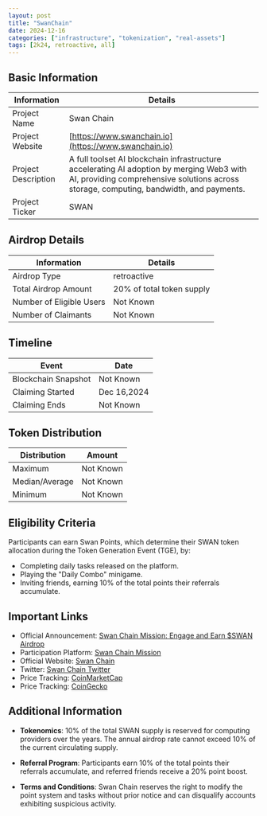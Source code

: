 ```yaml
---
layout: post
title: "SwanChain"
date: 2024-12-16
categories: ["infrastructure", "tokenization", "real-assets"]
tags: [2k24, retroactive, all]
---
```


## Basic Information

| Information         | Details                                                                                                                                                                             |
| ------------------- | ----------------------------------------------------------------------------------------------------------------------------------------------------------------------------------- |
| Project Name        | Swan Chain                                                                                                                                                                          |
| Project Website     | [https://www.swanchain.io](https://www.swanchain.io)                                                                                                                                |
| Project Description | A full toolset AI blockchain infrastructure accelerating AI adoption by merging Web3 with AI, providing comprehensive solutions across storage, computing, bandwidth, and payments. |
| Project Ticker      | SWAN                                                                                                                                                                                |

## Airdrop Details

| Information              | Details                   |
| ------------------------ | ------------------------- |
| Airdrop Type             | retroactive               |
| Total Airdrop Amount     | 20% of total token supply |
| Number of Eligible Users | Not Known                 |
| Number of Claimants      | Not Known                 |

## Timeline

| Event               | Date        |
| ------------------- | ----------- |
| Blockchain Snapshot | Not Known   |
| Claiming Started    | Dec 16,2024 |
| Claiming Ends       | Not Known   |

## Token Distribution

| Distribution   | Amount    |
| -------------- | --------- |
| Maximum        | Not Known |
| Median/Average | Not Known |
| Minimum        | Not Known |

## Eligibility Criteria

Participants can earn Swan Points, which determine their SWAN token allocation during the Token Generation Event (TGE), by:

- Completing daily tasks released on the platform.
- Playing the "Daily Combo" minigame.
- Inviting friends, earning 10% of the total points their referrals accumulate.

## Important Links

- Official Announcement: [Swan Chain Mission: Engage and Earn $SWAN Airdrop](https://swanchain.medium.com/swan-chain-mission-engage-and-earn-swan-airdrop-8a91d96f9ec7)
- Participation Platform: [Swan Chain Mission](https://mission.swanchain.io/)
- Official Website: [Swan Chain](https://www.swanchain.io)
- Twitter: [Swan Chain Twitter](https://twitter.com/swan_chain)
- Price Tracking: [CoinMarketCap](https://coinmarketcap.com/currencies/swan-chain/)
- Price Tracking: [CoinGecko](https://www.coingecko.com/en/coins/swan-chain/)

## Additional Information

- **Tokenomics**: 10% of the total SWAN supply is reserved for computing providers over the years. The annual airdrop rate cannot exceed 10% of the current circulating supply.

- **Referral Program**: Participants earn 10% of the total points their referrals accumulate, and referred friends receive a 20% point boost.

- **Terms and Conditions**: Swan Chain reserves the right to modify the point system and tasks without prior notice and can disqualify accounts exhibiting suspicious activity.
